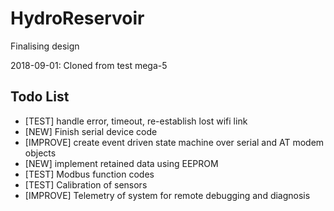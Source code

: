 HydroReservoir
==============

Finalising design

2018-09-01: Cloned from test mega-5


Todo List
---------
* [TEST] handle error, timeout, re-establish lost wifi link
* [NEW]  Finish serial device code
* [IMPROVE] create event driven state machine over serial and AT modem objects
* [NEW] implement retained data using EEPROM
* [TEST] Modbus function codes
* [TEST] Calibration of sensors
* [IMPROVE] Telemetry of system for remote debugging and diagnosis








